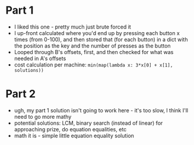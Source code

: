 # Part 1
* I liked this one - pretty much just brute forced it
* I up-front calculated where you'd end up by pressing each button x times (from 0-100), and then stored that (for each button) in a dict with the position as the key and the number of presses as the button
* Looped through B's offsets, first, and then checked for what was needed in A's offsets
* cost calculation per machine: `min(map(lambda x: 3*x[0] + x[1], solutions))`

# Part 2
* ugh, my part 1 solution isn't going to work here - it's too slow, I think I'll need to go more mathy
* potential solutions: LCM, binary search (instead of linear) for approaching prize, do equation equalities, etc
* math it is - simple little equation equality solution